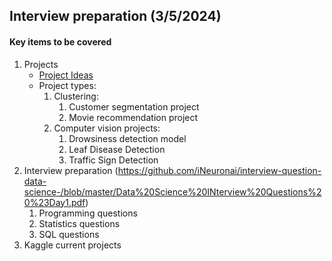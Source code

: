 ## Interview preparation (3/5/2024)

#### Key items to be covered

1. Projects
   - [Project Ideas](https://careers.uw.edu/blog/2021/11/02/16-data-science-projects-with-source-code-to-strengthen-your-resume/)
   - Project types:
     1. Clustering:
        1. Customer segmentation project 
        2. Movie recommendation project 
     2. Computer vision projects:
        1. Drowsiness detection model
        2. Leaf Disease Detection
        3. Traffic Sign Detection  
2. Interview preparation (https://github.com/iNeuronai/interview-question-data-science-/blob/master/Data%20Science%20INterview%20Questions%20%23Day1.pdf)
   1. Programming questions 
   2. Statistics questions 
   3. SQL questions 
3. Kaggle current projects 

